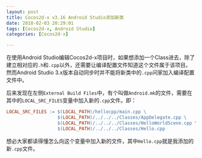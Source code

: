 ```yaml
---
layout: post
title: Cocos2d-x v3.16 Android Studio添加新类
date: 2018-02-03 20:29:01
tags: [Cocos2d-x, Android Studio]
categories: [Cocos2d-x]

---
```


在使用Android Studio编辑Cocos2d-x项目时，如果想添加一个Class进去，除了建立相对应的`.h`和`.cpp`以外，还需要让编译配置文件知道这个文件属于该项目。然而Android Studio 3.x版本自动同步时并不能将新类中的`.cpp`问家加入编译配置文件中。

后来发现在左侧`External Build Files`中，有个叫做`Android.mk`的文件，需要在其中的`LOCAL_SRC_FILES`变量中加入新的`.cpp`文件。即：
``` mk
LOCAL_SRC_FILES := $(LOCAL_PATH)/hellocpp/main.cpp \
                   $(LOCAL_PATH)/../../../Classes/AppDelegate.cpp \
                   $(LOCAL_PATH)/../../../Classes/HelloWorldScene.cpp \
                   $(LOCAL_PATH)/../../../Classes/Hello.cpp
```
想必大家都读得懂怎么向这个变量中加入新的文件，其中`Hello.cpp`就是我添加的新`.cpp`文件。
